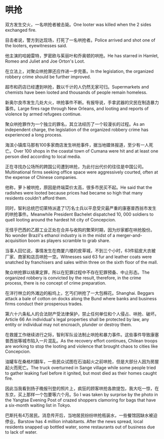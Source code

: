 # 哄抢

<p><span class="chinese">双方发生交火，一名哄抢者被击毙。</span><span class="english">One looter was killed when the 2 sides exchanged fire.</span></p>

<p><span class="chinese">目击者说，警方到达现场，打死了一名哄抢者。</span><span class="english">Police arrived and shot one of the looters, eyewitnesses said.</span></p>

<p><span class="chinese">他主演的哈姆雷特，罗密欧与茱丽叶和乔奥顿的哄抢。</span><span class="english">He has starred in Hamlet, Romeo and Juliet and Joe Orton's Loot.</span></p>

<p><span class="chinese">在立法上，对聚众哄抢罪还应作进一步完善。</span><span class="english">In the legislation, the organized robbery crime should be further improved.</span></p>

<p><span class="chinese">超市和药店已经遭到哄抢，数以千计的人仍然无家可归。</span><span class="english">Supermarkets and chemists have been looted and thousands of people remain homeless.</span></p>

<p><span class="chinese">新奥尔良市发生几处大火，哄抢事件不断。有报导说，手拿武器的灾民在制造暴力事件。</span><span class="english">Large fires rage through New Orleans, and looting and reports of violence by armed refugees continue.</span></p>

<p><span class="chinese">聚众哄抢罪作为一个独立的罪名，其立法经历了一个较漫长的过程。</span><span class="english">As an independent charge, the legislation of the organized robbery crime has experienced a long process.</span></p>

<p><span class="chinese">海滨小镇库马那有100多家商店发生哄抢事件，据当地媒体报道，至少有一人死亡。</span><span class="english">Over 100 shops in the coastal town of Cumana were hit and at least one person died according to local media.</span></p>

<p><span class="chinese">正在寻找办公场所的跨国公司遭到哄抢，为此付出代价的往往是中国公司。</span><span class="english">Multinational firms seeking office space were aggressively courted, often at the expense of Chinese companies.</span></p>

<p><span class="chinese">他称，萝卜被哄抢，原因是终端菜价太高，很多市民买不起。</span><span class="english">He said that the radishes were looted because prices had became so high that many residents couldn't afford them.</span></p>

<p><span class="chinese">同时，智利总统巴切莱特派遣了1万名士兵以平息受灾最严重的康塞普西翁市发生的哄抢事件。</span><span class="english">Meanwhile President Bachelet dispatched 10, 000 soldiers to quell looting around the hardest hit city of Concepcion.</span></p>

<p><span class="chinese">无怪乎巴西的乙醇工业正处在合并与收购的繁荣时期，因为炒家都在哄抢股份。</span><span class="english">No wonder Brazil's ethanol industry is in the midst of a merger-and-acquisition boom as players scramble to grab share.</span></p>

<p><span class="chinese">当事人回忆说，事情发生在商厦六楼的皮草城，不到三个小时，63件貂皮大衣被厂家、商家和店员哄抢一空。</span><span class="english">Witnesses said 63 fur and leather coats were snatched by franchisers and sales within three on the sixth floor of the mall.</span></p>

<p><span class="chinese">聚众哄抢罪以结果定罪，所以在犯罪过程中不存在犯罪预备、中止形态。</span><span class="english">The organized robbery is convicted by the result, therefore, in the crime process, there is no concept of crime preparation.</span></p>

<p><span class="chinese">在洋行林立的外滩边的船坞上，乞丐们哄抢了一大包棉花。</span><span class="english">Shanghai. Beggars attack a bale of cotton on docks along the Bund where banks and business firms conduct their prosperous trades.</span></p>

<p><span class="chinese">第六十六条私人的合法财产受法律保护，禁止任何单位和个人侵占、哄抢、破坏。</span><span class="english">Article 66 An individual's legal properties shall be protected by law, any entity or individual may not encroach, plunder or destroy them.</span></p>

<p><span class="chinese">在救援工作继续进行之际，智利军队设法制止哄抢和暴力事件。这些事件导致康塞普西翁等城市陷入一片混乱。</span><span class="english">As the recovery effort continues, Chilean troops are working to stop the looting and violence that brought chaos to cities like Concepcion.</span></p>

<p><span class="chinese">油罐车在桑格村翻车，一些民众试图在石油起火之前哄抢，但是大部分人因为房屋起火而死亡。</span><span class="english">The truck overturned in Sange village while some people tried to gather leaking fuel before it ignited, but most died as their homes caught fire.</span></p>

<p><span class="chinese">因此当我看到扬子晚报刊登的照片上，疯狂的顾客哄抢各款提包，我大吃一惊，在东京，买上那样一个包要等六个月。</span><span class="english">So I was taken by surprise by the photo in the Yangtse Evening Post of crazed shoppers clamoring for bags that have a six-month waiting list in Tokyo.</span></p>

<p><span class="chinese">巴斯托有4万居民。消息传开后，当地居民纷纷哄抢瓶装水，一些餐馆因缺水被迫停业。</span><span class="english">Barstow has 4 million inhabitants. After the news spread, local residents snapped up bottled water, some restaurants out of business due to lack of water.</span></p>

